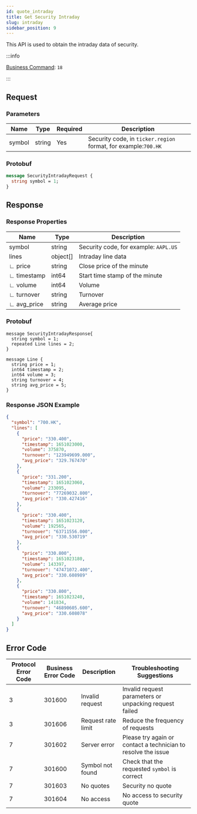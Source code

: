 ```yaml
---
id: quote_intraday
title: Get Security Intraday
slug: intraday
sidebar_position: 9
---
```


This API is used to obtain the intraday data of security.

:::info

[Business Command](../../socket/protocol/request): `18`

:::

## Request

### Parameters

| Name   | Type   | Required | Description                                                    |
| ------ | ------ | -------- | -------------------------------------------------------------- |
| symbol | string | Yes      | Security code, in `ticker.region` format, for example:`700.HK` |

### Protobuf

```protobuf
message SecurityIntradayRequest {
  string symbol = 1;
}
```

## Response

### Response Properties

| Name        | Type     | Description                           |
| ----------- | -------- | ------------------------------------- |
| symbol      | string   | Security code, for example: `AAPL.US` |
| lines       | object[] | Intraday line data                    |
| ∟ price     | string   | Close price of the minute             |
| ∟ timestamp | int64    | Start time stamp of the minute        |
| ∟ volume    | int64    | Volume                                |
| ∟ turnover  | string   | Turnover                              |
| ∟ avg_price | string   | Average price                         |

### Protobuf

```
message SecurityIntradayResponse{
  string symbol = 1;
  repeated Line lines = 2;
}

message Line {
  string price = 1;
  int64 timestamp = 2;
  int64 volume = 3;
  string turnover = 4;
  string avg_price = 5;
}
```

### Response JSON Example

```json
{
  "symbol": "700.HK",
  "lines": [
    {
      "price": "330.400",
      "timestamp": 1651023000,
      "volume": 375870,
      "turnover": "123949699.000",
      "avg_price": "329.767470"
    },
    {
      "price": "331.200",
      "timestamp": 1651023060,
      "volume": 233095,
      "turnover": "77269032.800",
      "avg_price": "330.427416"
    },
    {
      "price": "330.400",
      "timestamp": 1651023120,
      "volume": 192565,
      "turnover": "63711556.000",
      "avg_price": "330.530719"
    },
    {
      "price": "330.800",
      "timestamp": 1651023180,
      "volume": 143397,
      "turnover": "47471072.400",
      "avg_price": "330.608989"
    },
    {
      "price": "330.800",
      "timestamp": 1651023240,
      "volume": 141834,
      "turnover": "46890605.600",
      "avg_price": "330.608078"
    }
  ]
}
```

## Error Code

| Protocol Error Code | Business Error Code | Description        | Troubleshooting Suggestions                                   |
| ------------------- | ------------------- | ------------------ | ------------------------------------------------------------- |
| 3                   | 301600              | Invalid request    | Invalid request parameters or unpacking request failed        |
| 3                   | 301606              | Request rate limit | Reduce the frequency of requests                              |
| 7                   | 301602              | Server error       | Please try again or contact a technician to resolve the issue |
| 7                   | 301600              | Symbol not found   | Check that the requested `symbol` is correct                  |
| 7                   | 301603              | No quotes          | Security no quote                                             |
| 7                   | 301604              | No access          | No access to security quote                                   |
